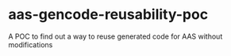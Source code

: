 # aas-gencode-reusability-poc
A POC to find out a way to reuse generated code for AAS without modifications
